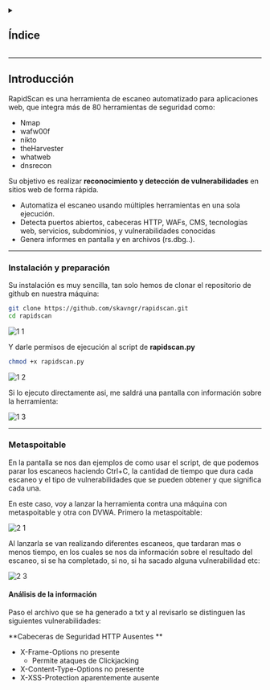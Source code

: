 <details>
  <summary><h2>Índice</h2></summary>
  
 - [Introducción](#introducción)
 - [Instalación](#instalación)
 - [Realizar escaneo](#realizar-escaneo)

</details>

---

## Introducción

RapidScan es una herramienta de escaneo automatizado para aplicaciones web, que integra más de 80 herramientas de seguridad como:

- Nmap
- wafw00f
- nikto
- theHarvester
- whatweb
- dnsrecon

Su objetivo es realizar **reconocimiento y detección de vulnerabilidades** en sitios web de forma rápida.

- Automatiza el escaneo usando múltiples herramientas en una sola ejecución.
- Detecta puertos abiertos, cabeceras HTTP, WAFs, CMS, tecnologías web, servicios, subdominios, y vulnerabilidades conocidas
- Genera informes en pantalla y en archivos (rs.dbg.<IP>.<fecha>).

---

### Instalación y preparación

Su instalación es muy sencilla, tan solo hemos de clonar el repositorio de github en nuestra máquina: 

```bash
git clone https://github.com/skavngr/rapidscan.git 
cd rapidscan
```

![1 1](https://github.com/user-attachments/assets/5d078531-72b0-416f-b395-96650b9041fc)

Y darle permisos de ejecución al script de **rapidscan.py**

```bash
chmod +x rapidscan.py 
```

![1 2](https://github.com/user-attachments/assets/8ca7b207-3ae8-4649-b0f2-b04809238213)

Si lo ejecuto directamente asi, me saldrá una pantalla con información sobre la herramienta:

![1 3](https://github.com/user-attachments/assets/ac9a907a-382f-4d05-8471-4cc3a77271ce)

---

### Metaspoitable

En la pantalla se nos dan ejemplos de como usar el script, de que podemos parar los escaneos haciendo Ctrl+C, la cantidad de tiempo que dura cada escaneo y el tipo de vulnerabilidades que se pueden obtener y que significa cada una.


En este caso, voy a lanzar la herramienta contra una máquina con metaspoitable y otra con DVWA. 
Primero la metaspoitable: 

![2 1](https://github.com/user-attachments/assets/aa539a0c-0154-4d45-8dcc-8ca5f8cdd604)

Al lanzarla se van realizando diferentes escaneos, que tardaran mas o menos tiempo, en los cuales se nos da información sobre el resultado del escaneo, si se ha completado, si no, si ha sacado alguna vulnerabilidad etc: 

![2 3](https://github.com/user-attachments/assets/03b87ba3-c7c6-45dc-a603-bd6c7999cb20)


#### Análisis de la información

Paso el archivo que se ha generado a txt y al revisarlo se distinguen las siguientes vulnerabilidades: 

**Cabeceras de Seguridad HTTP Ausentes **

- X-Frame-Options no presente
  - Permite ataques de Clickjacking
- X-Content-Type-Options no presente
- X-XSS-Protection aparentemente ausente













